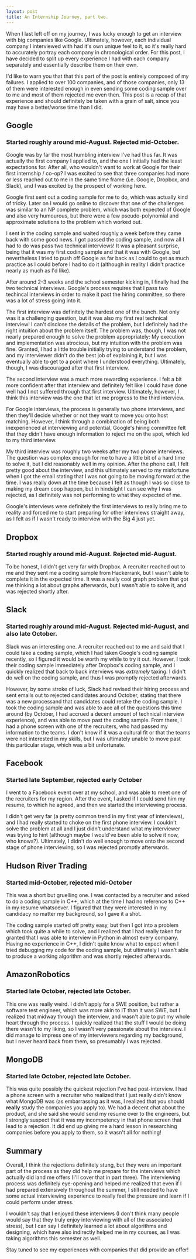 ```yaml
---
layout: post
title: An Internship Journey, part two.
---
```


When I last left off on my journey, I was lucky enough to get an interview
with big companies like Google. Ultimately, however, each individual 
company I interviewed with had it's own unique feel to it, so it's really
hard to accurately portray each company in chronological order. For this
post, I have decided to split up every experience I had with each company
separately and essentially describe them on their own.

I'd like to warn you that that this part of the post is entirely composed of
my failures. I applied to over 100 companies, and of those companies, only
13 of them were interested enough in even sending some coding sample over to
me and most of them rejected me even then. This post is a recap of that
experience and should definitely be taken with a grain of salt, since you
may have a better/worse time than I did.

## Google
### Started roughly around mid-August. Rejected mid-October.

Google was by far the most humbling interview I've had thus far. It was 
actually the first company I applied to, and the one I initially had the least
expectations for. After all, who wouldn't want to work at Google for their 
first internship / co-op? I was excited to see that three companies had
more or less reached out to me in the same time frame (i.e. Google, Dropbox,
and Slack), and I was excited by the prospect of working here.

Google first sent out a coding sample for me to do, which was actually kind
of tricky. Later on I would go online to discover that one of the challenges
was similar to an NP complete problem, which was both expected of Google and
also very humourous, but there were a few pseudo-polynomial and approximate
solutions to the problem which worked out.

I sent in the coding sample and waited roughly a week before they came back
with some good news. I got passed the coding sample, and now all I had to
do was pass two technical interviews! It was a pleasant surprise, being that
it was my first coding sample and that it was with Google, but nevertheless I
tried to push off Google as far back as I could to get as much practice as I 
could before I had to do it (although in reality I didn't practice nearly as
much as I'd like).

After around 2-3 weeks and the school semester kicking in, I finally had the
two technical interviews. Google's process requires that I pass two techincal
interviews in order to make it past the hiring committee, so there was a lot of
stress going into it.

The first interview was definitely the hardest one of the bunch. Not only was
it a challenging question, but it was also my first real technical interview!
I can't disclose the details of the problem, but I definitely had the right
intuition about the problem itself. The problem was, though, I was not nearly
prepared enough to solve the problem appropriately: My execution and
implementation was atrocious, but my intuition with the problem was fine.
Granted, I had a little trouble initially trying to understand the problem, and
my interviewer didn't do the best job of explaining it, but I was eventually
able to get to a point where I understood everything. Ultimately, though, I was
discouraged after that first interview.

The second interview was a much more rewarding experience. I felt a bit more
confident after that interview and definitely felt like I could have done well
had I not suffered through that first interview. Ultimately, however, I think
this interview was the one that let me progress to the third interview.

For Google interviews, the process is generally two phone interviews, and then
they'll decide whether or not they want to move you onto host matching. However,
I think through a combination of being both inexperienced at interviewing and
potential, Google's hiring committee felt that they didn't have enough information
to reject me on the spot, which led to my third interview.

My third interview was roughly two weeks after my two phone interviews. 
The question was complex enough for me to have a little bit of a hard 
time to solve it, but I did reasonably well in my opinion. 
After the phone call, I felt pretty good about the interview, and this 
ultimately served to my misfortune when I got the email stating that I was 
not going to be moving forward at the time. I was really down at the time 
because I felt as though I was so close to making my dream coop happen, but 
in hindsight I can see why I was rejected, as I definitely was not performing 
to what they expected of me.

Google's interviews were definitely the first interviews to really bring me to 
reality and forced me to start preparing for other interviews straight away,
 as I felt as if I wasn't ready to interview with the Big 4 just yet.

## Dropbox
### Started roughly around mid-August. Rejected mid-August.

To be honest, I didn't get very far with Dropbox. A recruiter reached out to me
and they sent me a coding sample from Hackerrank, but I wasn't able to 
complete it in the expected time. It was a really cool graph problem that
got me thinking a lot about graphs afterwards, but I wasn't able to solve 
it, and was rejected shortly after.

## Slack
### Started roughly around mid-August. Rejected mid-August, and also late October.

Slack was an interesting one. A recruiter reached out to me and said that I 
could take a coding sample, which I had taken Google's coding sample 
recently, so I figured it would be worth my while to try it out. 
However, I took their coding sample immediately after Dropbox's coding 
sample, and I quickly realized that back to back interviews was *extremely* 
taxing. I didn't do well on the coding sample, and thus I was promptly
rejected afterwards.

However, by some stroke of luck, Slack had revised their hiring process and
sent  emails out to rejected candidates around October, stating that there was
a new processand that candidates could retake the coding sample. I took the 
coding sample and was able to ace all of the questions this time around 
(by October, I had accrued a decent amount of technical interview 
experience), and was able to move past the coding sample. From there, I 
had a phone screen with one of the recruiters, who had passed my information
to the teams. I don't know if it was a cultural fit or that the teams were
not interested in my skills, but I was ultimately unable to move past 
this particular stage, which was a bit unfortunate.

## Facebook
### Started late September, rejected early October

I went to a Facebook event over at my school, and was able to meet 
one of the recruiters for my region. After the event, I asked if I could 
send him my resume, to which he agreed, and then we started the interviewing
 process.

I didn't get very far (a pretty common trend in my first year of interviews),
 and I had really started to choke on the first phone interview. I couldn't
solve the problem at all and I just didn't understand what my interviewer
was trying to hint (although maybe I would've been able to solve it now, who
knows?). Ultimately, I didn't do well enough to move onto the second stage
of phone interviewing, so I was rejected promptly afterwards.

## Hudson River Trading
### Started mid-October, rejected mid-October

This was a short but gruelling one. I was contacted by a recruiter and asked
to do a coding sample in C++, which at the time I had no reference to C++ in 
my resume whatsoever. I figured that they were interested in my candidacy no
matter my background, so I gave it a shot.

The coding sample started off pretty easy, but then I got into a problem which
took quite a while to solve, and I realized that I had really taken for granted
that I was able to interview in Python in almost every company. Having no 
experience in C++, I didn't quite know what to expect when I tried debugging my
code for the coding sample, but ultimately I wasn't able to produce a working
algorithm and was shortly rejected afterwards.

## AmazonRobotics
### Started late October, rejected late October.

This one was really weird. I didn't apply for a SWE position, but rather a 
software test engineer, which was more akin to IT than it was SWE, but I 
realized that midway through the interview, and wasn't able to put my whole
heart through the process. I quickly realized that the stuff I would be doing
there wasn't to my liking, so I wasn't very passionate about the interview.
I did manage to impress one of my interviewers regarding my background, but
I never heard back from them, so presumably I was rejected.

## MongoDB
### Started late October, rejected late October.

This was quite possibly the quickest rejection I've had post-interview. I had
a phone screen with a recruiter who realized that I just really didn't know 
what MongoDB was (as embarrassing as it was, I realized that you should 
**really** study the companies you apply to). We had a decent chat about the
product, and she said she would send my resume over to the engineers, but I
strongly suspect that it was my incompetency in that phone screen that lead
to a rejection. It did end up giving me a hard lesson in researching companies
before you apply to them, so it wasn't all for nothing!

## Summary

Overall, I think the rejections definitely stung, but they were an important
part of the process as they did help me prepare for the interviews which
actually did land me offers (I'll cover that in part three). The interviewing
process was definitely eye-opening and helped me realized that even if I had
prepared extensively throughout the summer, I still needed to have some actual
interviewing experience to really feel the pressure and learn if I could 
perform under stress.

I wouldn't say that I enjoyed these interviews (I don't think many people would
say that they truly enjoy interviewing with all of the associated stress), but
I can say I definitely learned a lot about algorithms and designing, which
have also indirectly helped me in my courses, as I was taking algorithms this 
semester as well.

Stay tuned to see my experiences with companies that did provide an offer!
